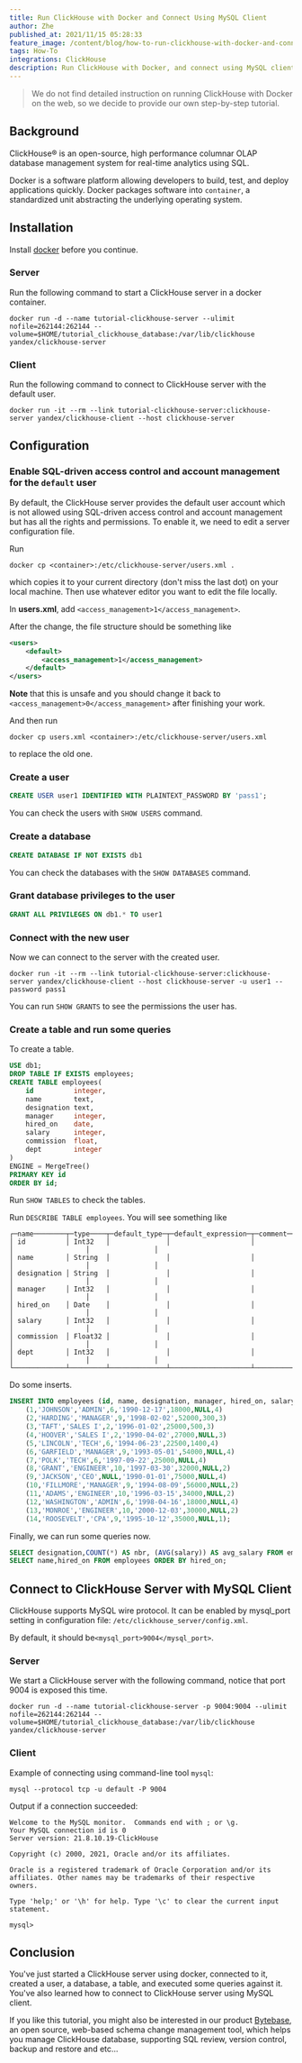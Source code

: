 ```yaml
---
title: Run ClickHouse with Docker and Connect Using MySQL Client
author: Zhe
published_at: 2021/11/15 05:28:33
feature_image: /content/blog/how-to-run-clickhouse-with-docker-and-connect-using-mysql-client/docker-and-clickhouse.webp
tags: How-To
integrations: ClickHouse
description: Run ClickHouse with Docker, and connect using MySQL client.
---
```


> We do not find detailed instruction on running ClickHouse with Docker on the web, so we decide to provide our own step-by-step tutorial.

## Background

ClickHouse® is an open-source, high performance columnar OLAP database management system for real-time analytics using SQL.

Docker is a software platform allowing developers to build, test, and deploy applications quickly. Docker packages software into `container`, a standardized unit abstracting the underlying operating system.

## Installation

Install [docker](https://docs.docker.com/get-docker/) before you continue.

### Server

Run the following command to start a ClickHouse server in a docker container.

```text
docker run -d --name tutorial-clickhouse-server --ulimit nofile=262144:262144 --volume=$HOME/tutorial_clickhouse_database:/var/lib/clickhouse yandex/clickhouse-server
```

### Client

Run the following command to connect to ClickHouse server with the default user.

```text
docker run -it --rm --link tutorial-clickhouse-server:clickhouse-server yandex/clickhouse-client --host clickhouse-server
```

## Configuration

### Enable SQL-driven access control and account management for the `default` user

By default, the ClickHouse server provides the default user account which is not allowed using SQL-driven access control and account management but has all the rights and permissions. To enable it, we need to edit a server configuration file.

Run

```text
docker cp <container>:/etc/clickhouse-server/users.xml .
```

which copies it to your current directory (don't miss the last dot) on your local machine. Then use whatever editor you want to edit the file locally.

In **users.xml**, add `<access_management>1</access_management>`.

After the change, the file structure should be something like

```xml
<users>
    <default>
        <access_management>1</access_management>
    </default>
</users>
```

**Note** that this is unsafe and you should change it back to `<access_management>0</access_management>` after finishing your work.

And then run

```text
docker cp users.xml <container>:/etc/clickhouse-server/users.xml
```

to replace the old one.

### Create a user

```sql
CREATE USER user1 IDENTIFIED WITH PLAINTEXT_PASSWORD BY 'pass1';
```

You can check the users with `SHOW USERS` command.

### Create a database

```sql
CREATE DATABASE IF NOT EXISTS db1
```

You can check the databases with the `SHOW DATABASES` command.

### Grant database privileges to the user

```sql
GRANT ALL PRIVILEGES ON db1.* TO user1
```

### Connect with the new user

Now we can connect to the server with the created user.

```text
docker run -it --rm --link tutorial-clickhouse-server:clickhouse-server yandex/clickhouse-client --host clickhouse-server -u user1 --password pass1
```

You can run `SHOW GRANTS` to see the permissions the user has.

### Create a table and run some queries

To create a table.

```sql
USE db1;
DROP TABLE IF EXISTS employees;
CREATE TABLE employees(
    id          integer,
    name        text,
    designation text,
    manager     integer,
    hired_on    date,
    salary      integer,
    commission  float,
    dept        integer
)
ENGINE = MergeTree()
PRIMARY KEY id
ORDER BY id;
```

Run `SHOW TABLES` to check the tables.

Run `DESCRIBE TABLE employees`. You will see something like

```plain
┌─name────────┬─type────┬─default_type─┬─default_expression─┬─comment─┬─codec_expression─┬─ttl_expression─┐
│ id          │ Int32   │              │                    │         │                  │                │
│ name        │ String  │              │                    │         │                  │                │
│ designation │ String  │              │                    │         │                  │                │
│ manager     │ Int32   │              │                    │         │                  │                │
│ hired_on    │ Date    │              │                    │         │                  │                │
│ salary      │ Int32   │              │                    │         │                  │                │
│ commission  │ Float32 │              │                    │         │                  │                │
│ dept        │ Int32   │              │                    │         │                  │                │
└─────────────┴─────────┴──────────────┴────────────────────┴─────────┴──────────────────┴────────────────┘
```

Do some inserts.

```sql
INSERT INTO employees (id, name, designation, manager, hired_on, salary, commission, dept) VALUES
    (1,'JOHNSON','ADMIN',6,'1990-12-17',18000,NULL,4)
    (2,'HARDING','MANAGER',9,'1998-02-02',52000,300,3)
    (3,'TAFT','SALES I',2,'1996-01-02',25000,500,3)
    (4,'HOOVER','SALES I',2,'1990-04-02',27000,NULL,3)
    (5,'LINCOLN','TECH',6,'1994-06-23',22500,1400,4)
    (6,'GARFIELD','MANAGER',9,'1993-05-01',54000,NULL,4)
    (7,'POLK','TECH',6,'1997-09-22',25000,NULL,4)
    (8,'GRANT','ENGINEER',10,'1997-03-30',32000,NULL,2)
    (9,'JACKSON','CEO',NULL,'1990-01-01',75000,NULL,4)
    (10,'FILLMORE','MANAGER',9,'1994-08-09',56000,NULL,2)
    (11,'ADAMS','ENGINEER',10,'1996-03-15',34000,NULL,2)
    (12,'WASHINGTON','ADMIN',6,'1998-04-16',18000,NULL,4)
    (13,'MONROE','ENGINEER',10,'2000-12-03',30000,NULL,2)
    (14,'ROOSEVELT','CPA',9,'1995-10-12',35000,NULL,1);
```

Finally, we can run some queries now.

```sql
SELECT designation,COUNT(*) AS nbr, (AVG(salary)) AS avg_salary FROM employees GROUP BY designation ORDER BY avg_salary DESC;
SELECT name,hired_on FROM employees ORDER BY hired_on;
```

## Connect to ClickHouse Server with MySQL Client

ClickHouse supports MySQL wire protocol. It can be enabled by mysql_port setting in configuration file: `/etc/clickhouse_server/config.xml`.

By default, it should be`<mysql_port>9004</mysql_port>`.

### Server

We start a ClickHouse server with the following command, notice that port 9004 is exposed this time.

```text
docker run -d --name tutorial-clickhouse-server -p 9004:9004 --ulimit nofile=262144:262144 --volume=$HOME/tutorial_clickhouse_database:/var/lib/clickhouse yandex/clickhouse-server
```

### Client

Example of connecting using command-line tool `mysql`:

```text
mysql --protocol tcp -u default -P 9004
```

Output if a connection succeeded:

```plain
Welcome to the MySQL monitor.  Commands end with ; or \g.
Your MySQL connection id is 0
Server version: 21.8.10.19-ClickHouse

Copyright (c) 2000, 2021, Oracle and/or its affiliates.

Oracle is a registered trademark of Oracle Corporation and/or its
affiliates. Other names may be trademarks of their respective
owners.

Type 'help;' or '\h' for help. Type '\c' to clear the current input statement.

mysql>
```

## Conclusion

You've just started a ClickHouse server using docker, connected to it, created a user, a database, a table, and executed some queries against it. You've also learned how to connect to ClickHouse server using MySQL client.

If you like this tutorial, you might also be interested in our product [Bytebase](https://bytebase.com/), an open source, web-based schema change management tool, which helps you manage ClickHouse database, supporting SQL review, version control, backup and restore and etc...

